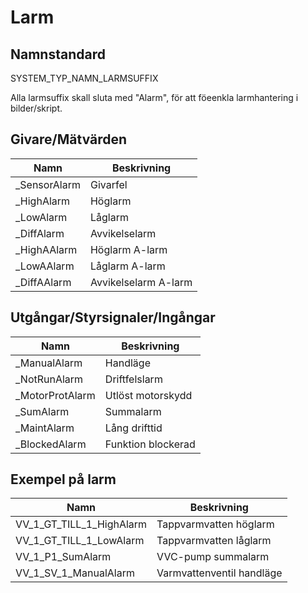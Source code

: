 # Larm

## Namnstandard

SYSTEM_TYP_NAMN_LARMSUFFIX

Alla larmsuffix skall sluta med "Alarm", för att föeenkla larmhantering i bilder/skript.

## Givare/Mätvärden
| Namn | Beskrivning |
| --- | --- |
| _SensorAlarm | Givarfel |
| _HighAlarm | Höglarm |
| _LowAlarm | Låglarm |
| _DiffAlarm | Avvikelselarm |
| _HighAAlarm | Höglarm A-larm |
| _LowAAlarm | Låglarm A-larm |
| _DiffAAlarm | Avvikelselarm A-larm|

## Utgångar/Styrsignaler/Ingångar
| Namn | Beskrivning |
| --- | --- |
| _ManualAlarm | Handläge |
| _NotRunAlarm | Driftfelslarm |
| _MotorProtAlarm | Utlöst motorskydd |
| _SumAlarm | Summalarm |
| _MaintAlarm | Lång drifttid |
| _BlockedAlarm | Funktion blockerad |

## Exempel på larm

| Namn | Beskrivning |
| --- | --- |
| VV_1_GT_TILL_1_HighAlarm | Tappvarmvatten höglarm |
| VV_1_GT_TILL_1_LowAlarm | Tappvarmvatten låglarm |
| VV_1_P1_SumAlarm | VVC-pump summalarm |
| VV_1_SV_1_ManualAlarm | Varmvattenventil handläge |
